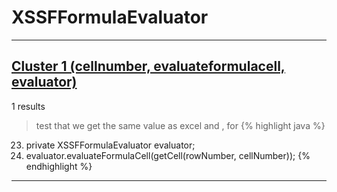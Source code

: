 # XSSFFormulaEvaluator

***

## [Cluster 1 (cellnumber, evaluateformulacell, evaluator)](./1)
1 results
> test that we get the same value as excel and , for 
{% highlight java %}
23. private XSSFFormulaEvaluator evaluator;
48.   evaluator.evaluateFormulaCell(getCell(rowNumber, cellNumber));
{% endhighlight %}

***

